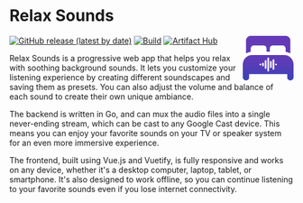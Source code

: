 # Relax Sounds

<img src="./frontend/src/assets/icon-purple.svg" alt="Relax Sounds Icon" align="right" width="90">

[![GitHub release (latest by date)](https://img.shields.io/github/v/release/gabe565/relax-sounds)](https://github.com/gabe565/relax-sounds/releases)
[![Build](https://github.com/gabe565/relax-sounds/actions/workflows/build.yml/badge.svg)](https://github.com/gabe565/relax-sounds/actions/workflows/build.yml)
[![Artifact Hub](https://img.shields.io/endpoint?url=https://artifacthub.io/badge/repository/gabe565)](https://artifacthub.io/packages/helm/gabe565/relax-sounds)

Relax Sounds is a progressive web app that helps you relax with soothing background sounds. It lets you customize your listening experience by creating different soundscapes and saving them as presets. You can also adjust the volume and balance of each sound to create their own unique ambiance.

The backend is written in Go, and can mux the audio files into a single never-ending stream, which can be cast to any Google Cast device. This means you can enjoy your favorite sounds on your TV or speaker system for an even more immersive experience.

The frontend, built using Vue.js and Vuetify, is fully responsive and works on any device, whether it's a desktop computer, laptop, tablet, or smartphone. It's also designed to work offline, so you can continue listening to your favorite sounds even if you lose internet connectivity.
